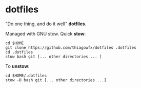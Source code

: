 dotfiles
========

"Do one thing, and do it well" **dotfiles**.

Managed with GNU stow. Quick **stow**:

    cd $HOME
    git clone https://github.com/thiagowfx/dotfiles .dotfiles
    cd .dotfiles
    stow bash git [... other directories ... ]

To **unstow**:

    cd $HOME/.dotfiles
    stow -D bash git [... other directories ...]
